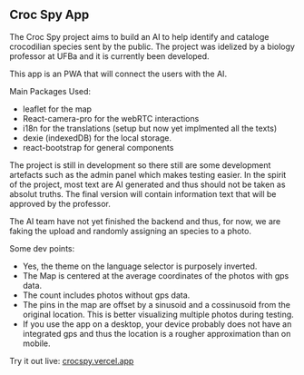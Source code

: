 ## Croc Spy App


The Croc Spy project aims to build an AI to help identify and cataloge crocodilian species sent by the public. The project was idelized by a biology professor at UFBa and it is currently been developed.

This app is an PWA that will connect the users with the AI.

Main Packages Used:

* leaflet for the map
* React-camera-pro for the webRTC interactions
* i18n for the translations (setup but now yet implmented all the texts)
* dexie (indexedDB) for the local storage.
* react-bootstrap for general components

The project is still in development so there still are some development artefacts such as the admin panel
which makes testing easier.
In the spirit of the project, most text are AI generated and thus should not be taken as absolut truths. The final version will contain information text that will be approved by the professor.

The AI team have not yet finished the backend and thus, for now, we are faking the upload and randomly assigning an species to a photo.

Some dev points:

* Yes, the theme on the language selector is purposely inverted.
* The Map is centered at the average coordinates of the photos with gps data.
* The count includes photos without gps data.
* The pins in the map are offset by a sinusoid and a cossinusoid from the original location. This is better visualizing multiple photos during testing.
* If you use the app on a desktop, your device probably does not have  an integrated gps and thus the location is a rougher approximation than on mobile.

Try it out live: [crocspy.vercel.app](crocspy.vercel.app)
